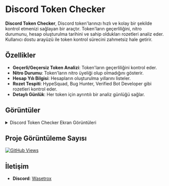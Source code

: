 # Discord Token Checker

**Discord Token Checker**, Discord token'larınızı hızlı ve kolay bir şekilde kontrol etmenizi sağlayan bir araçtır. Token'ların geçerliliğini, nitro durumunu, hesap oluşturulma tarihini ve sahip oldukları rozetleri analiz eder. Kullanıcı dostu arayüzü ile token kontrol sürecini zahmetsiz hale getirir.

## Özellikler

- **Geçerli/Geçersiz Token Analizi**: Token'ların geçerliliğini kontrol eder.
- **Nitro Durumu**: Token'ların nitro üyeliği olup olmadığını gösterir.
- **Hesap Yılı Bilgisi**: Hesapların oluşturulma yıllarını listeler.
- **Rozet Tespiti**: HypeSquad, Bug Hunter, Verified Bot Developer gibi rozetleri kontrol eder.
- **Detaylı Günlük**: Her token için ayrıntılı bir analiz günlüğü sağlar.

## Görüntüler

<details>
  <summary>Discord Token Checker Ekran Görüntüleri</summary>

| Açıklama                   | Resim                                                                                                  |
|----------------------------|--------------------------------------------------------------------------------------------------------|
| Arayüz ve Analiz Sonuçları | ![image](https://github.com/user-attachments/assets/236c47e8-bde1-47e9-b685-fc7e12ed3b99) |
| Detaylı Çıktı    | ![image](https://github.com/user-attachments/assets/7e97d97a-7fbc-4ba2-bd64-5739321c67dc) |

</details>

## Proje Görüntüleme Sayısı

[![GitHub Views](https://komarev.com/ghpvc/?username=wasetrox&repo=discord-advanced-token-checker&label=Görüntüleme)](https://github.com/wasetrox/discord-advanced-token-checker)


## İletişim

- **Discord**: [Wasetrox](https://discordapp.com/users/312062402273345537)
